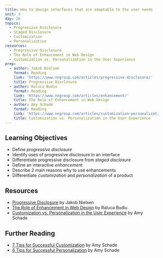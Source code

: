 ```yaml
---
title: How to design interfaces that are adaptable to the user needs
unit: 3
day: 26
topics:
  - Progressive Disclosure
  - Staged Disclosure
  - Customization
  - Personalization
resources:
  - Progressive Disclosure
  - The Role of Enhancement in Web Design
  - Customization vs. Personalization in the User Experience
prep:
  - author: Jakob Nielsen
    format: Reading
    link: 'https://www.nngroup.com/articles/progressive-disclosure/'
    title: Progressive Disclosure
  - author: Raluca Budiu
    format: Reading
    link: 'https://www.nngroup.com/articles/enhancement/'
    title: The Role of Enhancement in Web Design
  - author: Amy Schade
    format: Reading
    link: 'https://www.nngroup.com/articles/customization-personalization/'
    title: Customization vs. Personalization in the User Experience
---
```


Learning Objectives
-------------------

- Define *progressive disclosure*
- Identify uses of progressive disclosure in an interface
- Differentiate progressive disclosure from *staged disclosure*
- Define an interactive *enhancement*
- Describe 2 main reasons why to use enhancements
- Differentiate *customization* and *personalization* of a product


Resources
---------

- [Progressive Disclosure](https://www.nngroup.com/articles/progressive-disclosure/) by Jakob Nielsen
- [The Role of Enhancement in Web Design](https://www.nngroup.com/articles/enhancement/) by Raluca Budiu
- [Customization vs. Personalization in the User Experience](https://www.nngroup.com/articles/customization-personalization/) by Amy Schade


Further Reading
---------------

- [7 Tips for Successful Customization](https://www.nngroup.com/articles/customization/) by Amy Schade
- [6 Tips for Successful Personalization](https://www.nngroup.com/articles/personalization/) by Amy Schade
